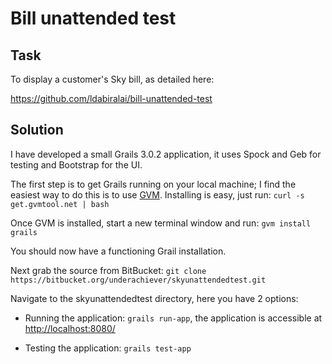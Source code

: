 # Bill unattended test

## Task

To display a customer's Sky bill, as detailed here:

https://github.com/ldabiralai/bill-unattended-test

## Solution

I have developed a small Grails 3.0.2 application, it uses Spock and Geb for testing and Bootstrap for the UI.

The first step is to get Grails running on your local machine; I find the easiest way to do this is to use [GVM](http://gvmtool.net/). Installing is easy, just run: `curl -s get.gvmtool.net | bash`

Once GVM is installed, start a new terminal window and run: `gvm install grails`

You should now have a functioning Grail installation.

Next grab the source from BitBucket:  `git clone https://bitbucket.org/underachiever/skyunattendedtest.git`

Navigate to the skyunattendedtest directory, here you have 2 options:

* Running the application: `grails run-app`, the application is accessible at [http://localhost:8080/](http://localhost:8080/)

* Testing the application: `grails test-app`
